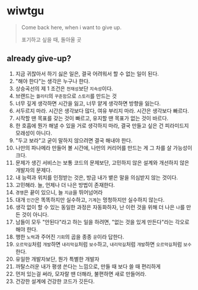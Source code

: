# wiwtgu
> Come back here, when i want to give up.
> 
> 포기하고 싶을 때, 돌아올 곳

## already give-up?
1. 지금 귀찮아서 하기 싫은 일은, 결국 어려워서 할 수 없는 일이 된다.
2. "해야 한다"는 생각은 누구나 한다.
3. 상승곡선의 제 1 조건은 `천재성`보단 `지속성`이다.
4. 브랜드는 `퀄리티`의 `꾸준함`으로 `스토리`를 만드는 것
5. 너무 깊게 생각하면 시간을 잃고, 너무 얕게 생각하면 방향을 잃는다.
6. 서두르지 마라. 시간은 생각보다 많다, 여유 부리지 마라. 시간은 생각보다 빠르다.
7. 시작할 땐 목표를 갖는 것이 빠르고, 유지할 땐 목표가 없는 것이 바르다.
8. 한 호흡에 뭔가 해낼 수 있을 거로 생각하지 마라, 결국 만들고 싶은 건 피라미드지 모래성이 아니다.
9. "두고 보라"고 굳이 말하지 않으려면 결국 해내야 한다.
10. 나만의 파나메라 만들어 볼 시간에, 나만의 커리어를 만드는 게 그 차를 살 가능성이 크다.
11. 문제가 생긴 서비스는 보통 코드의 문제보단, 고민하지 않은 설계와 개선하지 않은 개발자의 문제다.
12. 내 능력과 위치를 인정받는 것은, 방금 내가 뱉은 말을 의심받지 않는 것이다.
13. 고민해라. 늘, 언제나 더 나은 방법이 존재한다.
14. `경쟁`은 끝이 있으니, 늘 `지금`을 뛰어넘어라
15. 대개 `인간`은 똑똑하지만 실수하고, `기계`는 멍청하지만 실수하지 않는다.
16. 생각 없이 할 수 있는 동일한 과정은 자동화하자, 난 이런 것을 위해 더 나은 `나`를 만든 것이 아니다.
17. 남들이 모두 "안된다"라고 하는 일을 하려면, "없는 것을 있게 만든다"라는 각오로 해야 한다.
18. 행한 `노력`과 주어진 `기회`의 곱을 종종 `운`이라 답한다.
19. `오르막길`처럼 `개발`하면 `내리막길`처럼 `보수`하고, `내리막길`처럼 `개발`하면 `오르막길`처럼 `보수`한다.
20. 유일한 개발자보단, 뭔가 특별한 개발자
21. 까탈스러운 내가 평생 쓴다는 느낌으로, 만들 때 보다 쓸 때 편리하게
22. 먼저 있는걸 써라, 모자랄 땐 더해라, 불편하면 새로 만들어라.
23. 건강한 설계에 건강한 코드가 깃든다.
